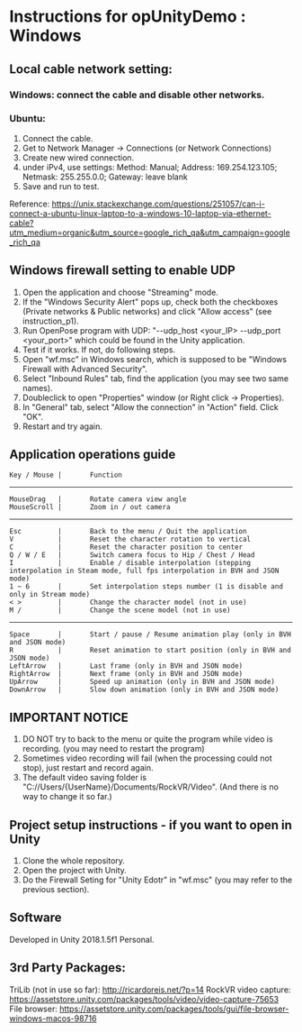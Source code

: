 # Instructions for opUnityDemo : Windows

## Local cable network setting: 
### Windows: connect the cable and disable other networks. 
### Ubuntu: 
1. Connect the cable. 
2. Get to Network Manager -> Connections (or Network Connections)
3. Create new wired connection. 
4. under iPv4, use settings: 
	Method: Manual;
	Address: 169.254.123.105;
	Netmask: 255.255.0.0;
	Gateway: leave blank
5. Save and run to test.

Reference: https://unix.stackexchange.com/questions/251057/can-i-connect-a-ubuntu-linux-laptop-to-a-windows-10-laptop-via-ethernet-cable?utm_medium=organic&utm_source=google_rich_qa&utm_campaign=google_rich_qa

## Windows firewall setting to enable UDP
1. Open the application and choose "Streaming" mode. 
2. If the "Windows Security Alert" pops up, check both the checkboxes (Private networks & Public networks) and click "Allow access" (see instruction_p1). 
3. Run OpenPose program with UDP: "--udp_host <your_IP> --udp_port <your_port>" which could be found in the Unity application.
4. Test if it works. If not, do following steps. 
5. Open "wf.msc" in Windows search, which is supposed to be "Windows Firewall with Advanced Security". 
6. Select "Inbound Rules" tab, find the application (you may see two same names). 
7. Doubleclick to open "Properties" window (or Right click -> Properties). 
8. In "General" tab, select "Allow the connection" in "Action" field. Click "OK". 
9. Restart and try again.

## Application operations guide
	Key	/ Mouse	|		Function
------------------------------------------------------------------
	MouseDrag	|		Rotate camera view angle
	MouseScroll	|		Zoom in / out camera
-------------------------------------------------------------------
	Esc			|		Back to the menu / Quit the application
	V 			|		Reset the character rotation to vertical
	C 			|		Reset the character position to center
	Q / W / E 	|		Switch camera focus to Hip / Chest / Head
	I 			|		Enable / disable interpolation (stepping interpolation in Steam mode, full fps interpolation in BVH and JSON mode)
	1 ~ 6 		|		Set interpolation steps number (1 is disable and only in Stream mode)
	< >			|		Change the character model (not in use)
	M /			|		Change the scene model (not in use)
----------------------------------------------------------------
	Space		|		Start / pause / Resume animation play (only in BVH and JSON mode)
	R 			|		Reset animation to start position (only in BVH and JSON mode)
	LeftArrow	|		Last frame (only in BVH and JSON mode)
	RightArrow	|		Next frame (only in BVH and JSON mode)
	UpArrow		|		Speed up animation (only in BVH and JSON mode)
	DownArrow	|		Slow down animation (only in BVH and JSON mode)

## IMPORTANT NOTICE
1. DO NOT try to back to the menu or quite the program while video is recording. (you may need to restart the program)
2. Sometimes video recording will fail (when the processing could not stop), just restart and record again. 
3. The default video saving folder is "C://Users/{UserName}/Documents/RockVR/Video". (And there is no way to change it so far.)

## Project setup instructions - if you want to open in Unity
1. Clone the whole repository.
2. Open the project with Unity.
4. Do the Firewall Seting for "Unity Edotr" in "wf.msc" (you may refer to the previous section). 

## Software
Developed in Unity 2018.1.5f1 Personal.

## 3rd Party Packages:
TriLib (not in use so far): http://ricardoreis.net/?p=14
RockVR video capture: https://assetstore.unity.com/packages/tools/video/video-capture-75653
File browser: https://assetstore.unity.com/packages/tools/gui/file-browser-windows-macos-98716